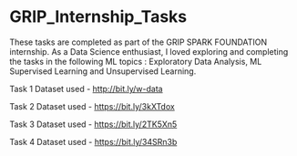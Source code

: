# GRIP_Internship_Tasks
These tasks are completed as part of the GRIP SPARK FOUNDATION internship. As a Data Science enthusiast, I loved exploring and completing the tasks in the following ML topics : Exploratory Data Analysis, ML 
Supervised Learning and Unsupervised Learning.

Task 1 Dataset used - http://bit.ly/w-data

Task 2 Dataset used - https://bit.ly/3kXTdox

Task 3 Dataset used - https://bit.ly/2TK5Xn5

Task 4 Dataset used - https://bit.ly/34SRn3b
